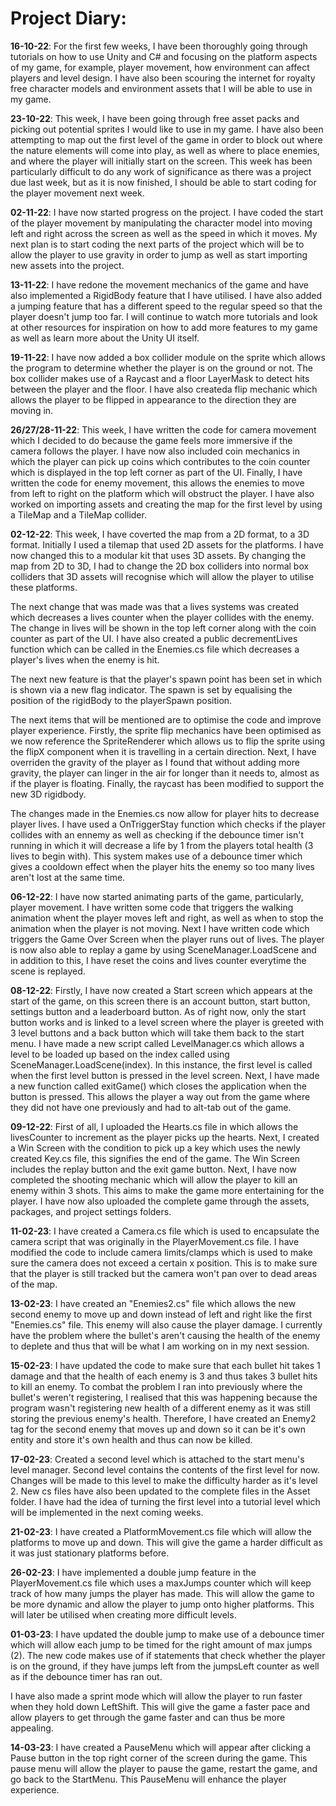 # Project Diary:

**16-10-22**: For the first few weeks, I have been thoroughly going through tutorials on how to use Unity and C# and focusing on the platform aspects of my game, for example, player movement, how environment can affect players and level design. I have also been scouring the internet for royalty free character models and environment assets that I will be able to use in my game.

**23-10-22**: This week, I have been going through free asset packs and picking out potential sprites I would like to use in my game. I have also been attempting to map out the first level of the game in order to block out where the nature elements will come into play, as well as where to place enemies, and where the player will initially start on the screen. This week has been particularly difficult to do any work of significance as there was a project due last week, but as it is now finished, I should be able to start coding for the player movement next week. 

**02-11-22**: I have now started progress on the project. I have coded the start of the player movement by manipulating the character model into moving left and right across the screen as well as the speed in which it moves. My next plan is to start coding the next parts of the project which will be to allow the player to use gravity in order to jump as well as start importing new assets into the project. 

**13-11-22**: I have redone the movement mechanics of the game and have also implemented a RigidBody feature that I have utilised. I have also added a jumping feature that has a different speed to the regular speed so that the player doesn't jump too far. I will continue to watch more tutorials and look at other resources for inspiration on how to add more features to my game as well as learn more about the Unity UI itself. 

**19-11-22**: I have now added a box collider module on the sprite which allows the program to determine whether the player is on the ground or not. The box collider makes use of a Raycast and a floor LayerMask to detect hits between the player and the floor. I have also createda flip mechanic which allows the player to be flipped in appearance to the direction they are moving in. 

**26/27/28-11-22**: This week, I have written the code for camera movement which I decided to do because the game feels more immersive if the camera follows the player. I have now also included coin mechanics in which the player can pick up coins which contributes to the coin counter which is displayed in the top left corner as part of the UI. Finally, I have written the code for enemy movement, this allows the enemies to move from left to right on the platform which will obstruct the player. I have also worked on importing assets and creating the map for the first level by using a TileMap and a TileMap collider. 

**02-12-22**: This week, I have coverted the map from a 2D format, to a 3D format. Initially I used a tilemap that used 2D assets for the platforms. I have now changed this to a modular kit that uses 3D assets. By changing the map from 2D to 3D, I had to change the 2D box colliders into normal box colliders that 3D assets will recognise which will allow the player to utilise these platforms. 

The next change that was made was that a lives systems was created which decreases a lives counter when the player collides with the enemy. The change in lives will be shown in the top left corner along with the coin counter as part of the UI. I have also created a public decrementLives function which can be called in the Enemies.cs file which decreases a player's lives when the enemy is hit. 

The next new feature is that the player's spawn point has been set in which is shown via a new flag indicator. The spawn is set by equalising the position of the rigidBody to the playerSpawn position. 

The next items that will be mentioned are to optimise the code and improve player experience. Firstly, the sprite flip mechanics have been optimised as we now reference the SpriteRenderer which allows us to flip the sprite using the flipX component when it is travelling in a certain direction. Next, I have overriden the gravity of the player as I found that without adding more gravity, the player can linger in the air for longer than it needs to, almost as if the player is floating. Finally, the raycast has been modified to support the new 3D rigidbody. 

The changes made in the Enemies.cs now allow for player hits to decrease player lives. I have used a OnTriggerStay function which checks if the player collides with an ennemy as well as checking if the debounce timer isn't running in which it will decrease a life by 1 from the players total health (3 lives to begin with). This system makes use of a debounce timer which gives a cooldown effect when the player hits the enemy so too many lives aren't lost at the same time. 

**06-12-22**: I have now started animating parts of the game, particularly, player movement. I have written some code that triggers the walking animation whent the player moves left and right, as well as when to stop the animation when the player is not moving. Next I have written code which triggers the Game Over Screen when the player runs out of lives. The player is now also able to replay a game by using SceneManager.LoadScene and in addition to this, I have reset the coins and lives counter everytime the scene is replayed. 

**08-12-22**: Firstly, I have now created a Start screen which appears at the start of the game, on this screen there is an account button, start button, settings button and a leaderboard button. As of right now, only the start button works and is linked to a level screen where the player is greeted with 3 level buttons and a back button which will take them back to the start menu. I have made a new script called LevelManager.cs which allows a level to be loaded up based on the index called using SceneManager.LoadScene(index). In this instance, the first level is called when the first level button is pressed in the level screen. Next, I have made a new function called exitGame() which closes the application when the button is pressed. This allows the player a way out from the game where they did not have one previously and had to alt-tab out of the game. 

**09-12-22**: First of all, I uploaded the Hearts.cs file in which allows the livesCounter to increment as the player picks up the hearts. Next, I created a Win Screen with the condition to pick up a key which uses the newly created Key.cs file, this signifies the end of the game. The Win Screen includes the replay button and the exit game button. Next, I have now completed the shooting mechanic which will allow the player to kill an enemy within 3 shots. This aims to make the game more entertaining for the player. I have now also uploaded the complete game through the assets, packages, and project settings folders. 

**11-02-23**: I have created a Camera.cs file which is used to encapsulate the camera script that was originally in the PlayerMovement.cs file. I have modified the code to include camera limits/clamps which is used to make sure the camera does not exceed a certain x position. This is to make sure that the player is still tracked but the camera won't pan over to dead areas of the map.

**13-02-23**: I have created an "Enemies2.cs" file which allows the new second enemy to move up and down instead of left and right like the first "Enemies.cs" file. This enemy will also cause the player damage. I currently have the problem where the bullet's aren't causing the health of the enemy to deplete and thus that will be what I am working on in my next session.

**15-02-23**: I have updated the code to make sure that each bullet hit takes 1 damage and that the health of each enemy is 3 and thus takes 3 bullet hits to kill an enemy. To combat the problem I ran into previously where the bullet's weren't registering, I realised that this was happening because the program wasn't registering new health of a different enemy as it was still storing the previous enemy's health. Therefore, I have created an Enemy2 tag for the second enemy that moves up and down so it can be it's own entity and store it's own health and thus can now be killed.

**17-02-23**: Created a second level which is attached to the start menu's level manager. Second level contains the contents of the first level for now. Changes will be made to this level to make the difficulty harder as it's level 2. New cs files have also been updated to the complete files in the Asset folder. I have had the idea of turning the first level into a tutorial level which will be implemented in the next coming weeks.

**21-02-23**: I have created a PlatformMovement.cs file which will allow the platforms to move up and down. This will give the game a harder difficult as it was just stationary platforms before.

**26-02-23**: I have implemented a double jump feature in the PlayerMovement.cs file which uses a maxJumps counter which will keep track of how many jumps the player has made. This will allow the game to be more dynamic and allow the player to jump onto higher platforms. This will later be utilised when creating more difficult levels.

**01-03-23**: I have updated the double jump to make use of a debounce timer which will allow each jump to be timed for the right amount of max jumps (2). The new code makes use of if statements that check whether the player is on the ground, if they have jumps left from the jumpsLeft counter as well as if the debounce timer has ran out. 

I have also made a sprint mode which will allow the player to run faster when they hold down LeftShift. This will give the game a faster pace and allow players to get through the game faster and can thus be more appealing. 

**14-03-23**: I have created a PauseMenu which will appear after clicking a Pause button in the top right corner of the screen during the game. This pause menu will allow the player to pause the game, restart the game, and go back to the StartMenu. This PauseMenu will enhance the player experience. 
